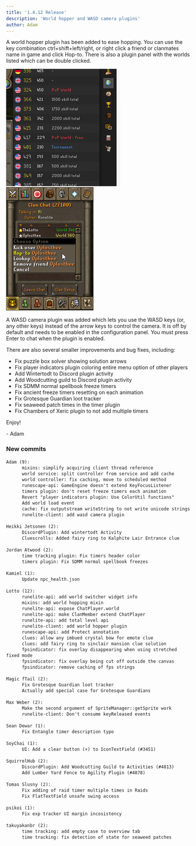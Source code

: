 ```yaml
---
title: '1.4.12 Release'
description: 'World hopper and WASD camera plugins'
author: Adam
---
```


A world hopper plugin has been added to ease hopping. You can use the key
combination ctrl+shift+left/right, or right click a friend or clanmates name in
game and click Hop-to. There is also a plugin panel with the worlds listed which
can be double clicked.

![whop1](/img/blog/1.4.12-Release/whop1.png)
![whop2](/img/blog/1.4.12-Release/whop2.png)

A WASD camera plugin was added which lets you use the WASD keys (or, any other
keys) instead of the arrow keys to control the camera. It is off by default and
needs to be enabled in the configuration panel. You must press Enter to chat
when the plugin is enabled.

There are also several smaller improvements and bug fixes, including:

- Fix puzzle box solver showing solution arrows
- Fix player indicators plugin coloring entire menu option of other players
- Add Wintertodt to Discord plugin activity
- Add Woodcutting guild to Discord plugin activity
- Fix SDMM normal spellbook freeze timers
- Fix ancient freeze timers resetting on each animation
- Fix Grotesque Guardian loot tracker
- Fix seaweed patch times in the timer plugin
- Fix Chambers of Xeric plugin to not add multiple timers

Enjoy!

\- Adam

### New commits

```
Adam (9):
      mixins: simplify acquiring client thread reference
      world service: split controller from service and add cache
      world controller: fix caching, move to scheduled method
      runescape-api: GameEngine doesn't extend KeyFocusListener
      timers plugin: don't reset freeze timers each animation
      Revert "player indicators plugin: Use ColorUtil functions"
      Add world load event
      cache: fix outputstream writeString to not write unicode strings
      runelite-client: add wasd camera plugin

Heikki Jetsonen (2):
      DiscordPlugin: Add wintertodt Activity
      Cluescrolls: Added fairy ring to Kalphite Lair Entrance clue

Jordan Atwood (2):
      time tracking plugin: Fix timers header color
      timers plugin: Fix SDMM normal spellbook freezes

Kamiel (1):
      Update npc_health.json

Lotto (12):
      runelite-api: add world switcher widget info
      mixins: add world hopping mixin
      runelite-api: expose ChatPlayer.world
      runelite-api: make ClanMember extend ChatPlayer
      runelite-api: add total level api
      runelite-client: add world hopper plugin
      runescape-api: add Protect annotation
      clues: allow any imbued crystal bow for emote clue
      clues: add fairy ring to sinclair mansion clue solution
      fpsindicator: fix overlay disappearing when using stretched fixed mode
      fpsindicator: fix overlay being cut off outside the canvas
      fpsindicator: remove caching of fps strings

Magic fTail (2):
      Fix Grotesque Guardian loot tracker
      Actually add special case for Grotesque Guardians

Max Weber (2):
      Make the second argument of SpriteManager::getSprite work
      runelite-client: Don't consume keyReleased events

Sean Dewar (1):
      Fix Entangle timer description typo

SoyChai (1):
      UI: Add a clear button (×) to IconTextField (#3451)

SquirrelHub (2):
      DiscordPlugin: Add Woodcutting Guild to Activities (#4813)
      Add Lumber Yard Fence to Agility Plugin (#4878)

Tomas Slusny (2):
      Fix adding of raid timer multiple times in Raids
      Fix FlatTextField unsafe swing access

psikoi (1):
      Fix exp tracker UI margin incosistency

takuyakanbr (2):
      time tracking: add empty case to overview tab
      time tracking: fix detection of state for seaweed patches
```
